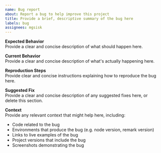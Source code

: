 ```yaml
---
name: Bug report
about: Report a bug to help improve this project
title: Provide a brief, descriptive summary of the bug here
labels: bug
assignees: mgsisk
---
```


**Expected Behavior**  
Provide a clear and concise description of what should happen here.

**Current Behavior**  
Provide a clear and concise description of what's actually happening here.

**Reproduction Steps**  
Provide clear and concise instructions explaining how to reproduce the bug here.

**Suggested Fix**  
Provide a clear and concise description of any suggested fixes here, or delete
this section.

**Context**  
Provide any relevant context that might help here, including:

- Code related to the bug
- Environments that produce the bug (e.g. node version, remark version)
- Links to live examples of the bug
- Project versions that include the bug
- Screenshots demonstrating the bug
